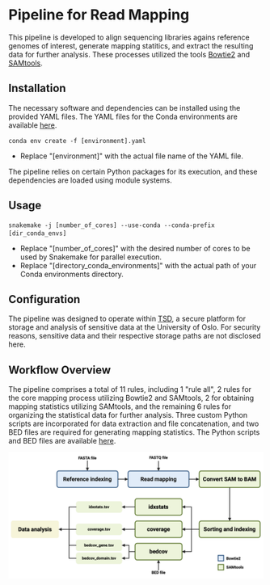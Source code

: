 # Pipeline for Read Mapping

This pipeline is developed to align sequencing libraries agains reference genomes of interest, generate mapping statitics, and extract the resulting data for further analysis. These processes utilized the tools [Bowtie2](https://github.com/BenLangmead/bowtie2) and [SAMtools](https://github.com/samtools/samtools). 


## Installation

The necessary software and dependencies can be installed using the provided YAML files. The YAML files for the Conda environments are available [here]().
```
conda env create -f [environment].yaml
```
- Replace "[environment]" with the actual file name of the YAML file.

The pipeline relies on certain Python packages for its execution, and these dependencies are loaded using module systems.


## Usage

```
snakemake -j [number_of_cores] --use-conda --conda-prefix [dir_conda_envs]
```
- Replace "[number_of_cores]" with the desired number of cores to be used by Snakemake for parallel execution.
- Replace "[directory_conda_environments]" with the actual path of your Conda environments directory.


## Configuration

The pipeline was designed to operate within [TSD](https://www.uio.no/english/services/it/research/sensitive-data/index.html), a secure platform for storage and analysis of sensitive data at the University of Oslo. For security reasons, sensitive data and their respective storage paths are not disclosed here. 


## Workflow Overview

The pipeline comprises a total of 11 rules, including 1 "rule all", 2 rules for the core mapping process utilizing Bowtie2 and SAMtools, 2 for obtaining mapping statistics utilizing SAMtools, and the remaining 6 rules for organizing the statistical data for further analysis. Three custom Python scripts are incorporated for data extraction and file concatenation, and two BED files are required for generating mapping statistics. The Python scripts and BED files are available [here]().

![pipeline](../figures/read_mapping.png)
